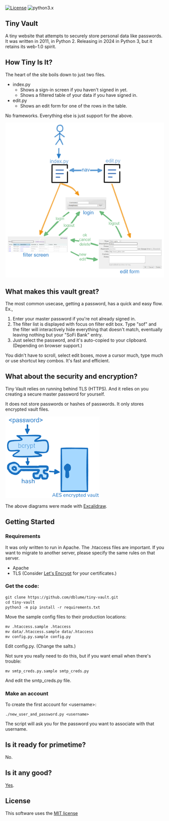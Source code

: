 [![License](https://img.shields.io/badge/license-MIT_license-blue.svg)](https://raw.githubusercontent.com/dblume/tiny-vault/main/LICENSE)
![python3.x](https://img.shields.io/badge/python-3.x-green.svg)

## Tiny Vault

A tiny website that attempts to securely store personal data like passwords.
It was written in 2011, in Python 2. Releasing in 2024 in Python 3, but it retains
its web-1.0 spirit.


## How Tiny Is It?

The heart of the site boils down to just two files.

- index.py
  - Shows a sign-in screen if you haven't signed in yet.
  - Shows a filtered table of your data if you have signed in.
- edit.py
  - Shows an edit form for one of the rows in the table.

No frameworks. Everything else is just support for the above.

![tiny-vault-flow.png](https://raw.githubusercontent.com/dblume/tiny-vault/main/images/tiny-vault-flow.png)


## What makes this vault great?

The most common usecase, getting a password, has a quick and easy flow. Ex.,

1. Enter your master password if you're not already signed in.
2. The filter list is displayed with focus on filter edit box. Type "sof" and
   the filter will interactively hide everything that doesn't match, eventually
   leaving nothing but your "SoFi Bank" entry.
3. Just select the password, and it's auto-copied to your clipboard. (Depending
   on browser support.)

You didn't have to scroll, select edit boxes, move a cursor much, type much or
use shortcut key combos. It's fast and efficient.

## What about the security and encryption?

Tiny Vault relies on running behind TLS (HTTPS). And it relies on you creating
a secure master password for yourself.

It does not store passwords or hashes of passwords. It only stores encrypted
vault files.

![tiny-vault-security.png](https://raw.githubusercontent.com/dblume/tiny-vault/main/images/tiny-vault-security.png)

The above diagrams were made with [Excalidraw](https://excalidraw.com/).


## Getting Started

### Requirements

It was only written to run in Apache. The .htaccess files are important.
If you want to migrate to another server, please specify the same rules on that server.

- Apache
- TLS (Consider [Let's Encrypt](https://letsencrypt.org/) for your certificates.)


### Get the code:

    git clone https://github.com/dblume/tiny-vault.git
    cd tiny-vault
    python3 -m pip install -r requirements.txt

Move the sample config files to their production locations:

    mv .htaccess.sample .htaccess
    mv data/.htaccess.sample data/.htaccess
    mv config.py.sample config.py

Edit config.py. (Change the salts.)

Not sure you really need to do this, but if you want email when there's trouble:

    mv smtp_creds.py.sample smtp_creds.py

And edit the smtp\_creds.py file.


### Make an account

To create the first account for \<username>:

    ./new_user_and_password.py <username>

The script will ask you for the password you want to associate with that username.


## Is it ready for primetime?

No.


## Is it any good?

[Yes](https://news.ycombinator.com/item?id=3067434).


## License

This software uses the [MIT license](https://raw.githubusercontent.com/dblume/tiny-vault/main/LICENSE)
